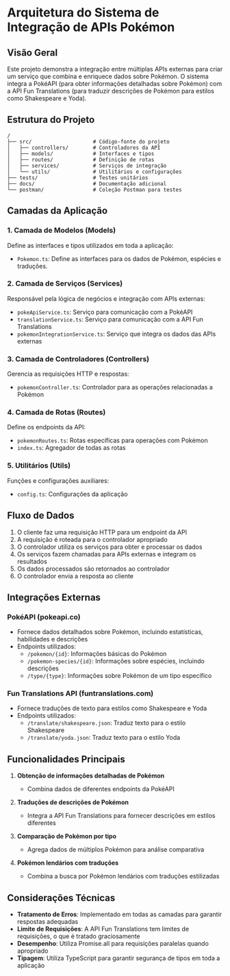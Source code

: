 # Arquitetura do Sistema de Integração de APIs Pokémon

## Visão Geral

Este projeto demonstra a integração entre múltiplas APIs externas para criar um serviço que combina e enriquece dados sobre Pokémon. O sistema integra a PokéAPI (para obter informações detalhadas sobre Pokémon) com a API Fun Translations (para traduzir descrições de Pokémon para estilos como Shakespeare e Yoda).

## Estrutura do Projeto

```
/
├── src/                    # Código-fonte do projeto
│   ├── controllers/        # Controladores da API
│   ├── models/             # Interfaces e tipos
│   ├── routes/             # Definição de rotas
│   ├── services/           # Serviços de integração
│   └── utils/              # Utilitários e configurações
├── tests/                  # Testes unitários
├── docs/                   # Documentação adicional
└── postman/                # Coleção Postman para testes
```

## Camadas da Aplicação

### 1. Camada de Modelos (Models)

Define as interfaces e tipos utilizados em toda a aplicação:

- `Pokemon.ts`: Define as interfaces para os dados de Pokémon, espécies e traduções.

### 2. Camada de Serviços (Services)

Responsável pela lógica de negócios e integração com APIs externas:

- `pokeApiService.ts`: Serviço para comunicação com a PokéAPI
- `translationService.ts`: Serviço para comunicação com a API Fun Translations
- `pokemonIntegrationService.ts`: Serviço que integra os dados das APIs externas

### 3. Camada de Controladores (Controllers)

Gerencia as requisições HTTP e respostas:

- `pokemonController.ts`: Controlador para as operações relacionadas a Pokémon

### 4. Camada de Rotas (Routes)

Define os endpoints da API:

- `pokemonRoutes.ts`: Rotas específicas para operações com Pokémon
- `index.ts`: Agregador de todas as rotas

### 5. Utilitários (Utils)

Funções e configurações auxiliares:

- `config.ts`: Configurações da aplicação

## Fluxo de Dados

1. O cliente faz uma requisição HTTP para um endpoint da API
2. A requisição é roteada para o controlador apropriado
3. O controlador utiliza os serviços para obter e processar os dados
4. Os serviços fazem chamadas para APIs externas e integram os resultados
5. Os dados processados são retornados ao controlador
6. O controlador envia a resposta ao cliente

## Integrações Externas

### PokéAPI (pokeapi.co)

- Fornece dados detalhados sobre Pokémon, incluindo estatísticas, habilidades e descrições
- Endpoints utilizados:
  - `/pokemon/{id}`: Informações básicas do Pokémon
  - `/pokemon-species/{id}`: Informações sobre espécies, incluindo descrições
  - `/type/{type}`: Informações sobre Pokémon de um tipo específico

### Fun Translations API (funtranslations.com)

- Fornece traduções de texto para estilos como Shakespeare e Yoda
- Endpoints utilizados:
  - `/translate/shakespeare.json`: Traduz texto para o estilo Shakespeare
  - `/translate/yoda.json`: Traduz texto para o estilo Yoda

## Funcionalidades Principais

1. **Obtenção de informações detalhadas de Pokémon**
   - Combina dados de diferentes endpoints da PokéAPI

2. **Traduções de descrições de Pokémon**
   - Integra a API Fun Translations para fornecer descrições em estilos diferentes

3. **Comparação de Pokémon por tipo**
   - Agrega dados de múltiplos Pokémon para análise comparativa

4. **Pokémon lendários com traduções**
   - Combina a busca por Pokémon lendários com traduções estilizadas

## Considerações Técnicas

- **Tratamento de Erros**: Implementado em todas as camadas para garantir respostas adequadas
- **Limite de Requisições**: A API Fun Translations tem limites de requisições, o que é tratado graciosamente
- **Desempenho**: Utiliza Promise.all para requisições paralelas quando apropriado
- **Tipagem**: Utiliza TypeScript para garantir segurança de tipos em toda a aplicação

